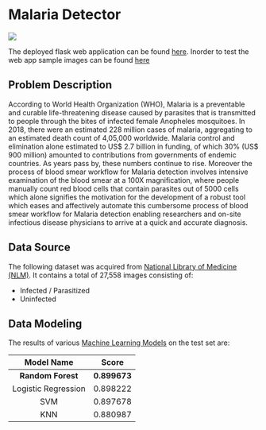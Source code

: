 # Malaria Detector
![](https://github.com/sagunesh-grover/AIDI-1002-Project/blob/main/4-Delivery%20%26%20Acceptance/Deployed-Web-App-Code/project_demo.gif)

The deployed flask web application can be found [here](https://malaria-detector-aidi1002.herokuapp.com/). Inorder to test the web app sample images can be found [here](https://github.com/sagunesh-grover/AIDI-1002-Project/tree/main/4-Delivery%20%26%20Acceptance/Input_Cell_Images)


## Problem Description
According to World Health Organization (WHO), Malaria is a preventable and curable life-threatening disease caused by parasites that is transmitted to people through the bites of infected female Anopheles mosquitoes. In 2018, there were an estimated 228 million cases of malaria, aggregating to an estimated death count of 4,05,000 worldwide. Malaria control and elimination alone estimated to US$ 2.7 billion in funding, of which 30% (US$ 900 million) amounted to contributions from governments of endemic countries. As years pass by, these numbers continue to rise.
Moreover the process of blood smear workflow for Malaria detection involves intensive examination of the blood smear at a 100X magnification, where people manually count red blood cells that contain parasites out of 5000 cells which alone signifies the motivation for the development of a robust tool which eases and affectively automate this cumbersome process of blood smear workflow for Malaria detection enabling researchers and on-site infectious disease physicians to arrive at a quick and accurate diagnosis.

## Data Source
The following dataset was acquired from [National Library of Medicine (NLM)](https://lhncbc.nlm.nih.gov/publication/pub9932). It contains a total of 27,558 images consisting of:
* Infected / Parasitized
*	Uninfected



## Data Modeling
The results of various [Machine Learning Models](https://github.com/sagunesh-grover/AIDI-1002-Project/blob/main/3-ML%20Modeling%20%26%20Evaluation/Final%20Model%20Code-Sagunesh%20Grover.ipynb) on the test set are:

|      Model Name     |   Score  |
|:-------------------:|:--------:|
|    **Random Forest**    | **0.899673** |
| Logistic Regression | 0.898222 |
|         SVM         | 0.897678 |
|         KNN         | 0.880987 |

